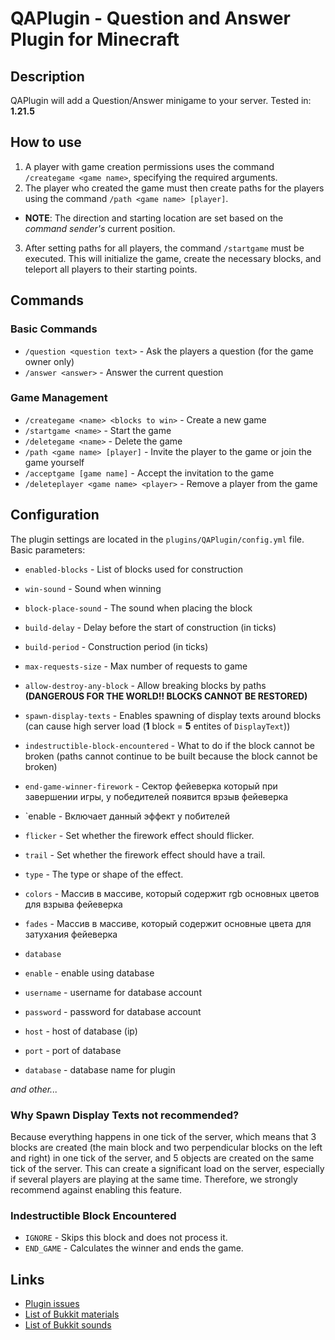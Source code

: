 # QAPlugin - Question and Answer Plugin for Minecraft

## Description
QAPlugin will add a Question/Answer minigame to your server.
Tested in: **1.21.5**

## How to use
1.  A player with game creation permissions uses the command `/creategame <game name>`, specifying the required arguments.
2.  The player who created the game must then create paths for the players using the command `/path <game name> [player]`.
 - **NOTE**: The direction and starting location are set based on the *command sender's* current position.
3.  After setting paths for all players, the command `/startgame` must be executed. This will initialize the game, create the necessary blocks, and teleport all players to their starting points.

## Commands

### Basic Commands
- `/question <question text>` - Ask the players a question (for the game owner only)
- `/answer <answer>` - Answer the current question

### Game Management
- `/creategame <name> <blocks to win>` - Create a new game
- `/startgame <name>` - Start the game
- `/deletegame <name>` - Delete the game
- `/path <game name> [player]` - Invite the player to the game or join the game yourself
- `/acceptgame [game name]` - Accept the invitation to the game
- `/deleteplayer <game name> <player>` - Remove a player from the game

## Configuration
The plugin settings are located in the `plugins/QAPlugin/config.yml` file. Basic parameters:

- `enabled-blocks` - List of blocks used for construction
- `win-sound` - Sound when winning
- `block-place-sound` - The sound when placing the block
- `build-delay` - Delay before the start of construction (in ticks)
- `build-period` - Construction period (in ticks)
- `max-requests-size` - Max number of requests to game
- `allow-destroy-any-block` - Allow breaking blocks by paths **(DANGEROUS FOR THE WORLD!! BLOCKS CANNOT BE RESTORED)**
- `spawn-display-texts` - Enables spawning of display texts around blocks (can cause high server load (**1** block = **5** entites of `DisplayText`))
- `indestructible-block-encountered` - What to do if the block cannot be broken (paths cannot continue to be built because the block cannot be broken)

- `end-game-winner-firework` - Сектор фейеверка который при завершении игры, у победителей появится врзыв фейеверка
 - `enable - Включает данный эффект у побителей
 - `flicker` - Set whether the firework effect should flicker.
 - `trail` - Set whether the firework effect should have a trail.
 - `type` - The type or shape of the effect.
 - `colors` - Массив в массиве, который содержит rgb основных цветов для взрыва фейеверка
 - `fades` - Массив в массиве, который содержит основные цвета для затухания фейеверка

- `database`
 - `enable` - enable using database
 - `username` - username for database account
 - `password` - password for database account
 - `host` - host of database (ip)
 - `port` - port of database
 - `database` - database name for plugin

*and other...*

### Why Spawn Display Texts not recommended?
Because everything happens in one tick of the server, which means that 3 blocks are created (the main block and two perpendicular blocks on the left and right) in one tick of the server, and 5 objects are created on the same tick of the server. This can create a significant load on the server, especially if several players are playing at the same time. Therefore, we strongly recommend against enabling this feature.

### Indestructible Block Encountered
- `IGNORE` - Skips this block and does not process it.
- `END_GAME` - Calculates the winner and ends the game.

## Links
- [Plugin issues](https://github.com/Kredwi/QAPlugin/issues)
- [List of Bukkit materials](https://helpch.at/docs/1.19.4/org/bukkit/Material.html)
- [List of Bukkit sounds](https://helpch.at/docs/1.19.4/org/bukkit/Sound.html)
